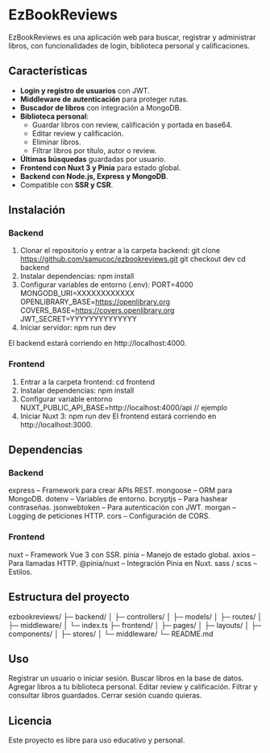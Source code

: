 # EzBookReviews

   EzBookReviews es una aplicación web para buscar, registrar y administrar libros, con funcionalidades de login, biblioteca personal y calificaciones.  

## Características

- **Login y registro de usuarios** con JWT.
- **Middleware de autenticación** para proteger rutas.
- **Buscador de libros** con integración a MongoDB.
- **Biblioteca personal**:
  - Guardar libros con review, calificación y portada en base64.
  - Editar review y calificación.
  - Eliminar libros.
  - Filtrar libros por título, autor o review.
- **Últimas búsquedas** guardadas por usuario.
- **Frontend con Nuxt 3 y Pinia** para estado global.
- **Backend con Node.js, Express y MongoDB**.
- Compatible con **SSR y CSR**.

## Instalación

### Backend

   1. Clonar el repositorio y entrar a la carpeta backend:
         git clone https://github.com/samucoc/ezbookreviews.git
         git checkout dev
         cd backend
   2. Instalar dependencias:
         npm install
   3. Configurar variables de entorno (.env):
         PORT=4000
         MONGODB_URI=XXXXXXXXXXXX
         OPENLIBRARY_BASE=https://openlibrary.org
         COVERS_BASE=https://covers.openlibrary.org
         JWT_SECRET=YYYYYYYYYYYYYY
   4. Iniciar servidor:
         npm run dev

   El backend estará corriendo en http://localhost:4000.

### Frontend

   1. Entrar a la carpeta frontend:
         cd frontend
   2. Instalar dependencias:
         npm install
   3. Configurar variable entorno
         NUXT_PUBLIC_API_BASE=http://localhost:4000/api     // ejemplo
   4. Iniciar Nuxt 3:
         npm run dev
   El frontend estará corriendo en http://localhost:3000.

## Dependencias
### Backend
   express – Framework para crear APIs REST.
   mongoose – ORM para MongoDB.
   dotenv – Variables de entorno.
   bcryptjs – Para hashear contraseñas.
   jsonwebtoken – Para autenticación con JWT.
   morgan – Logging de peticiones HTTP.
   cors – Configuración de CORS.

### Frontend
   nuxt – Framework Vue 3 con SSR.
   pinia – Manejo de estado global.
   axios – Para llamadas HTTP.
   @pinia/nuxt – Integración Pinia en Nuxt.
   sass / scss – Estilos.

## Estructura del proyecto
   ezbookreviews/
   ├─ backend/
   │  ├─ controllers/
   │  ├─ models/
   │  ├─ routes/
   │  ├─ middleware/
   │  └─ index.ts
   ├─ frontend/
   │  ├─ pages/
   │  ├─ layouts/
   │  ├─ components/
   │  ├─ stores/
   │  └─ middleware/
   └─ README.md

## Uso
   Registrar un usuario o iniciar sesión.
   Buscar libros en la base de datos.
   Agregar libros a tu biblioteca personal.
   Editar review y calificación.
   Filtrar y consultar libros guardados.
   Cerrar sesión cuando quieras.

## Licencia
   Este proyecto es libre para uso educativo y personal.
